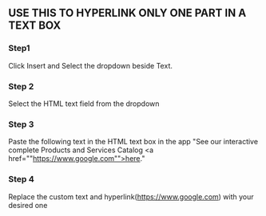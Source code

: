 ## USE THIS TO HYPERLINK ONLY ONE PART IN A TEXT BOX
### Step1
Click Insert and Select the dropdown beside Text.
### Step 2
Select the HTML text field from the dropdown
### Step 3
Paste the following text in the HTML text box in the app "See our interactive complete Products and Services Catalog <a href=""https://www.google.com"">here</a>."
### Step 4
Replace the custom text and hyperlink(https://www.google.com) with your desired one
